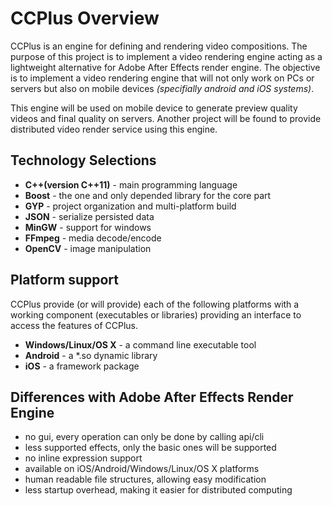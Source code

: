 CCPlus Overview
===============

CCPlus is an engine for defining and rendering video compositions. 
The purpose of this project is to implement a video rendering 
engine acting as a lightweight alternative for Adobe After Effects
render engine. The objective is to implement a video rendering 
engine that will not only work on PCs or servers but also on mobile
devices *(specifially android and iOS systems)*.

This engine will be used on mobile device to generate preview 
quality videos and final quality on servers. Another project will
be found to provide distributed video render service using this 
engine.

Technology Selections
---------------------

 - **C++(version C++11)** - main programming language
 - **Boost** - the one and only depended library for the core part
 - **GYP** - project organization and multi-platform build
 - **JSON** - serialize persisted data
 - **MinGW** - support for windows
 - **FFmpeg** - media decode/encode
 - **OpenCV** - image manipulation

Platform support
----------------

CCPlus provide (or will provide) each of the following platforms
with a working component (executables or libraries) providing an 
interface to access the features of CCPlus.

 - **Windows/Linux/OS X** - a command line executable tool
 - **Android** - a *.so dynamic library 
 - **iOS** - a framework package

Differences with Adobe After Effects Render Engine
--------------------------------------------------

 - no gui, every operation can only be done by calling api/cli
 - less supported effects, only the basic ones will be supported
 - no inline expression support
 - available on iOS/Android/Windows/Linux/OS X platforms
 - human readable file structures, allowing easy modification
 - less startup overhead, making it easier for distributed computing
